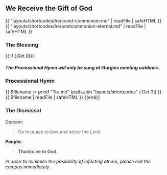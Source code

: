 ## We Receive the Gift of God
{{ "layouts/shortcodes/he/covid-communion.md" | readFile | safeHTML }}
{{ "layouts/shortcodes/he/postcommunion-eternal.md" | readFile | safeHTML }}

### The Blessing

{{ if (.Get 0)}}
##### The Processional Hymn will only be sung at liturgies meeting outdoors.
### Processional Hymn
{{ $filename := printf "%s.md" (path.Join "layouts/shortcodes" (.Get 0)) }}
{{ $filename | readFile | safeHTML }}
{{end}}

### The Dismissal
Deacon:
> Go in peace to love and serve the Lord.

**People:**
> **Thanks be to God.**

_In order to minimize the possibility of infecting others,
please exit the campus immediately._
